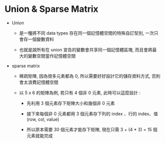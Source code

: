 # Union & Sparse Matrix

- Union

  - 是一種將不同 data types 存在同一個記憶體空間的特殊自訂型別, 一次只會存一個變數資料
  
  - 也就是說所有在 union 宣告的變數會共享同一個記憶體區塊, 而且會將最大的變數空間當作記憶體空間
  
- sparse matrix

  - 稀疏矩陣, 因為很多元素都為 0, 所以需要好好設計它的儲存資料方式, 否則會太浪費記憶體空間
  
  - 以 5 x 6 的矩陣為例, 若只有 4 個非 0 元素, 此時可以這麼設計 :
  
    - 先利用 3 個元素存下矩陣大小和幾個非 0 元素
    
    - 接下來每個非 0 元素都用 3 個元素存下列的 index 、行的 index、值 (row, col, value)
    
    - 所以原本需要 30 個元素才能存下矩陣, 現在只需 3 + (4 * 3) = 15 個元素就能完成
